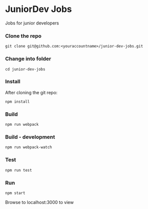 # JuniorDev Jobs

Jobs for junior developers

### Clone the repo

`git clone git@github.com:<youraccountname>/junior-dev-jobs.git`

### Change into folder

`cd junior-dev-jobs`

### Install

After cloning the git repo:

`npm install`

### Build

`npm run webpack`

### Build - development

`npm run webpack-watch`

### Test

`npm run test`

### Run

`npm start`

Browse to localhost:3000 to view
